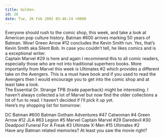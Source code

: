 ```yaml
---
title: Golden.
id: 26
date: Tue, 26 Feb 2002 03:46:24 +0000
---
```


Everyone should rush to the comic shop, this week, and take a look at American pop culture history. Batman #600 arrives marking 50 years of Batman. Wow! Green Arrow #12 concludes the Kevin Smith run. Yes, that’s Kevin Smith aka Silent Bob. In case you couldn’t tell, he likes comics and is a exceptional writer.  
 Captain Marvel #29 is here and again I recommend this to all comic readers, especially those who are not into traditional superhero books. More importantly from Marvel this week is Ultimates #2 which provides a different take on the Avengers. This is a must have book and if you used to read the Avengers then I would encourage you to get into the comic shop and at least take a look.  
 The Essential Dr. Strange TPB (trade paperback) might be interesting. I haven’t always collected a lot of Marvel but now find the older collections a lot of fun to read. I haven’t decided if I’ll pick it up yet.  
 Here’s my shopping list for tomorrow:

<div class="list"><span class="caps">DC</span>  
 Batman #600  
 Batman Gotham Adventures #47  
 Catwoman #4  
 Green Arrow #12  
 JLA #63  
 Legion #5  
<span class="caps">Marvel</span>  
 Captain Marvel #29  
 Daredevil #30  
 Deadpool Funeral For A Freak #3  
 Ultimate X-Men #15  
 Ultimates #2 </div>Have any Batman related memories? At least you saw the movie right?


